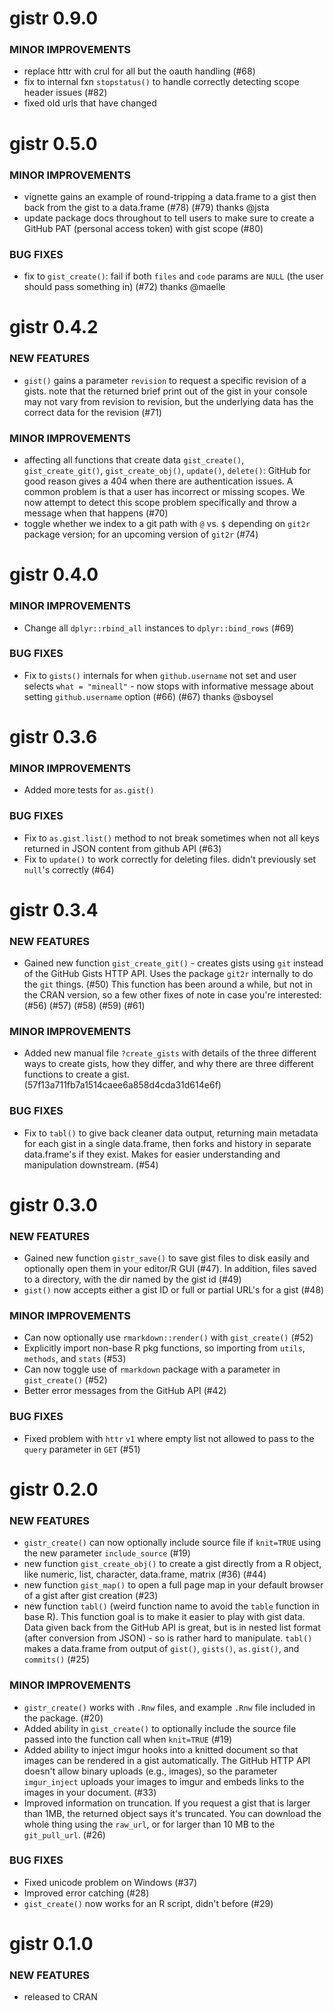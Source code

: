 gistr 0.9.0
===============

### MINOR IMPROVEMENTS

* replace httr with crul for all but the oauth handling (#68)
* fix to internal fxn `stopstatus()` to handle correctly detecting scope header issues (#82)
* fixed old urls that have changed


gistr 0.5.0
===============

### MINOR IMPROVEMENTS

* vignette gains an example of round-tripping a data.frame to a gist then back from the gist to a data.frame (#78) (#79) thanks @jsta
* update package docs throughout to tell users to make sure to create a GitHub PAT (personal access token) with gist scope (#80)

### BUG FIXES

* fix to `gist_create()`: fail if both `files` and `code` params are `NULL` (the user should pass something in) (#72) thanks @maelle


gistr 0.4.2
===============

### NEW FEATURES

* `gist()` gains a parameter `revision` to request a specific revision of a gists. note that the returned brief print out of the gist in your console may not vary from revision to revision, but the underlying data has the correct data for the revision (#71)

### MINOR IMPROVEMENTS

* affecting all functions that create data `gist_create()`, `gist_create_git()`, `gist_create_obj()`, `update()`, `delete()`: GitHub for good reason gives a 404 when there are authentication issues. A common problem is that a user has incorrect or missing scopes. We now attempt to detect this scope problem specifically and throw a message when that happens (#70)
* toggle whether we index to a git path with `@` vs. `$` depending on `git2r` package version; for an upcoming version of `git2r` (#74)


gistr 0.4.0
===============

### MINOR IMPROVEMENTS

* Change all `dplyr::rbind_all` instances to `dplyr::bind_rows` (#69)

### BUG FIXES

* Fix to `gists()` internals for when `github.username` not set 
and user selects `what = "mineall"` - now stops with informative
message about setting `github.username` option (#66) (#67) thanks @sboysel


gistr 0.3.6
===============

### MINOR IMPROVEMENTS

* Added more tests for `as.gist()`

### BUG FIXES

* Fix to `as.gist.list()` method to not break sometimes when not all keys
returned in JSON content from github API (#63)
* Fix to `update()` to work correctly for deleting files. didn't previously
set `null`'s correctly (#64)

gistr 0.3.4
===============

### NEW FEATURES

* Gained new function `gist_create_git()` - creates gists using `git` 
instead of the GitHub Gists HTTP API. Uses the package `git2r` 
internally to do the `git` things. (#50) This function has been 
around a while, but not in the CRAN version, so a few other fixes
of note in case you're interested: (#56) (#57) (#58) (#59) (#61)

### MINOR IMPROVEMENTS

* Added new manual file `?create_gists` with details of the three different
ways to create gists, how they differ, and why there are three different
functions to create a gist. (57f13a711fb7a1514caee6a858d4cda31d614e6f)

### BUG FIXES

* Fix to `tabl()` to give back cleaner data output, returning main
metadata for each gist in a single data.frame, then forks and 
history in separate data.frame's if they exist. Makes for easier 
understanding and manipulation downstream. (#54)

gistr 0.3.0
===============

### NEW FEATURES

* Gained new function `gistr_save()` to save gist files to disk easily and optionally open them in your editor/R GUI (#47). In addition, files saved to a directory, with the dir named by the gist id (#49)
* `gist()` now accepts either a gist ID or full or partial URL's for a gist (#48)

### MINOR IMPROVEMENTS

* Can now optionally use `rmarkdown::render()` with `gist_create()` (#52)
* Explicitly import non-base R pkg functions, so importing from `utils`, `methods`, and `stats` (#53)
* Can now toggle use of `rmarkdown` package with a parameter in `gist_create()` (#52)
* Better error messages from the GitHub API (#42)

### BUG FIXES

* Fixed problem with `httr` `v1` where empty list not allowed to pass to 
the `query` parameter in `GET` (#51)

gistr 0.2.0
===============

### NEW FEATURES

* `gistr_create()` can now optionally include source file if `knit=TRUE` using the new
parameter `include_source` (#19)
* new function `gist_create_obj()` to create a gist directly from a R object, like
numeric, list, character, data.frame, matrix (#36) (#44)
* new function `gist_map()` to open a full page map in your default browser of a gist
after gist creation (#23)
* new function `tabl()` (weird function name to avoid the `table` function in base R).
This function goal is to make it easier to play with gist data. Data given back from the
GitHub API is great, but is in nested list format (after conversion from JSON) - so
is rather hard to manipulate. `tabl()` makes a data.frame from output of `gist()`,
`gists()`, `as.gist()`, and `commits()` (#25)

### MINOR IMPROVEMENTS

* `gistr_create()` works with `.Rnw` files, and example `.Rnw` file included in the package. (#20)
* Added ability in `gist_create()` to optionally include the source file passed into
the function call when `knit=TRUE` (#19)
* Added ability to inject imgur hooks into a knitted document so that images can be rendered in a gist automatically. The GitHub HTTP API doesn't allow binary uploads
(e.g., images), so the parameter `imgur_inject` uploads your images to imgur
and embeds links to the images in your document. (#33)
* Improved information on truncation. If you request a gist that is larger than 1MB,
the returned object says it's truncated. You can download the whole thing using
the `raw_url`, or for larger than 10 MB to the `git_pull_url`. (#26)

### BUG FIXES

* Fixed unicode problem on Windows (#37)
* Improved error catching (#28)
* `gist_create()` now works for an R script, didn't before (#29)

gistr 0.1.0
===============

### NEW FEATURES

* released to CRAN

